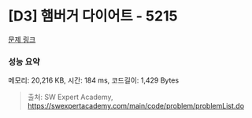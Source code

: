 # [D3] 햄버거 다이어트 - 5215 

[문제 링크](https://swexpertacademy.com/main/code/problem/problemDetail.do?contestProbId=AWT-lPB6dHUDFAVT) 

### 성능 요약

메모리: 20,216 KB, 시간: 184 ms, 코드길이: 1,429 Bytes



> 출처: SW Expert Academy, https://swexpertacademy.com/main/code/problem/problemList.do